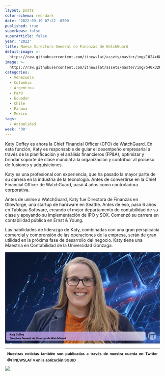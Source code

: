 ```yaml
---
layout: posts
color-schema: red-dark
date: '2022-09-19 07:22 -0500'
published: true
superNews: false
superArticle: false
year: '2022'
title: Nueva Directora General de Finanzas de WatchGuard
detail-image: >-
  https://raw.githubusercontent.com/itnewslat/assets/master/img/1024x680/Katy-Coffey-g.jpg
image: >-
  https://raw.githubusercontent.com/itnewslat/assets/master/img/540x320/Katy-Coffey-p.jpg
categories:
  - Venezuela
  - Colombia
  - Argentina
  - Perú
  - Ecuador
  - Chile
  - Panama
  - Mexico
tags:
  - Actualidad
week: '38'
---
```

Katy Coffey es ahora la Chief Financial Officer (CFO) de WatchGuard.
En esta función, Katy es responsable de guiar el desempeño empresarial a través de la planificación y el análisis financieros (FP&A), optimizar y brindar soporte de clase mundial a la organización y contribuir al proceso de fusiones y adquisiciones.
 
Katy es una profesional con experiencia, que ha pasado la mayor parte de su carrera en la industria de la tecnología. Antes de convertirse en la Chief Financial Officer de WatchGuard, pasó 4 años como controladora corporativa.
 
Antes de unirse a WatchGuard, Katy fue Directora de Finanzas en Glowforge, una startup de hardware en Seattle. Antes de eso, pasó 6 años en Tableau Software, creando el mejor departamento de contabilidad de su clase y apoyando su implementación de IPO y SOX. Comenzó su carrera en contabilidad pública en Ernst & Young.
 
Las habilidades de liderazgo de Katy, combinadas con una gran perspicacia comercial y comprensión de las operaciones de la empresa, serán de gran utilidad en la próxima fase de desarrollo del negocio.
Katy tiene una Maestría en Contabilidad de la Universidad Gonzaga.

![](https://raw.githubusercontent.com/itnewslat/assets/master/img/540x320/Katy-Coffey-p.jpg)

<table style="height: 42px;" width="569">
<tbody>
<tr>
<td style="text-align: justify;"><sub><strong>Nuestras noticias también son publicadas a través de nuestra cuenta en Twitter <a href="https://twitter.com/itnewslat?lang=es">@ITNEWSLAT</a> y en la aplicación <a href="https://squidapp.co/en/">SQUID</a></strong></sub></td>
</tr>
</tbody>
</table>

<img src="https://tracker.metricool.com/c3po.jpg?hash=56f88a41e39ab42c063cc51676587a04"/>